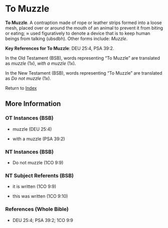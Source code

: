 # To Muzzle
**To Muzzle**. 
A contraption made of rope or leather strips formed into a loose mesh, placed over or around the mouth of an animal to prevent it from biting or eating; ≈ used figuratively to denote a device that is to keep human beings from talking (ubsdbh). 
Other forms include: 
*Muzzle*. 


**Key References for To Muzzle**: 
DEU 25:4, PSA 39:2. 


In the Old Testament (BSB), words representing “To Muzzle” are translated as 
*muzzle* (1x), *with a muzzle* (1x). 


In the New Testament (BSB), words representing “To Muzzle” are translated as 
*Do not muzzle* (1x). 


Return to [Index](00-Index.md)

## More Information

### OT Instances (BSB)

* muzzle (DEU 25:4)

* with a muzzle (PSA 39:2)



### NT Instances (BSB)

* Do not muzzle (1CO 9:9)



### NT Subject Referents (BSB)

* it is written (1CO 9:9)

* this was written (1CO 9:10)



### References (Whole Bible)

* DEU 25:4; PSA 39:2; 1CO 9:9



